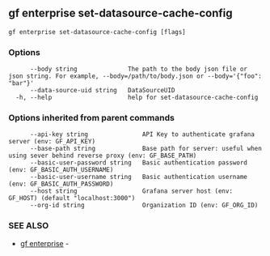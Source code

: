 ## gf enterprise set-datasource-cache-config



```
gf enterprise set-datasource-cache-config [flags]
```

### Options

```
      --body string              The path to the body json file or json string. For example, --body=/path/to/body.json or --body='{"foo": "bar"}'
      --data-source-uid string   DataSourceUID
  -h, --help                     help for set-datasource-cache-config
```

### Options inherited from parent commands

```
      --api-key string               API Key to authenticate grafana server (env: GF_API_KEY)
      --base-path string             Base path for server: useful when using sever behind reverse proxy (env: GF_BASE_PATH)
      --basic-user-password string   Basic authentication password (env: GF_BASIC_AUTH_USERNAME)
      --basic-user-username string   Basic authentication username (env: GF_BASIC_AUTH_PASSWORD)
      --host string                  Grafana server host (env: GF_HOST) (default "localhost:3000")
      --org-id string                Organization ID (env: GF_ORG_ID)
```

### SEE ALSO

* [gf enterprise](gf_enterprise.md)	 - 


